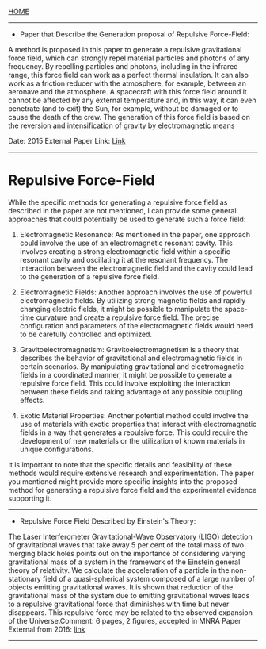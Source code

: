 [HOME](/README.md)  

----------------------

- Paper that Describe the Generation proposal of Repulsive Force-Field:

A method is proposed in this paper to generate a repulsive gravitational force field, which can strongly repel material particles and photons of any frequency. By repelling particles and photons, including in the infrared range, this force field can work as a perfect thermal insulation. It can also work as a friction reducer with the atmosphere, for example, between an aeronave and the atmosphere. A spacecraft with this force field around it cannot be affected by any external temperature and, in this way, it can even penetrate (and to exit) the Sun, for example, without be damaged or to cause the death of the crew. The generation of this force field is based on the reversion and intensification of gravity by electromagnetic means

Date: 2015
External Paper Link: [Link](https://citeseerx.ist.psu.edu/viewdoc/summary?doi=10.1.1.681.1931)  

------------------------

# Repulsive Force-Field  

While the specific methods for generating a repulsive force field as described in the paper are not mentioned, I can provide some general approaches that could potentially be used to generate such a force field:

1. Electromagnetic Resonance: As mentioned in the paper, one approach could involve the use of an electromagnetic resonant cavity. This involves creating a strong electromagnetic field within a specific resonant cavity and oscillating it at the resonant frequency. The interaction between the electromagnetic field and the cavity could lead to the generation of a repulsive force field.

2. Electromagnetic Fields: Another approach involves the use of powerful electromagnetic fields. By utilizing strong magnetic fields and rapidly changing electric fields, it might be possible to manipulate the space-time curvature and create a repulsive force field. The precise configuration and parameters of the electromagnetic fields would need to be carefully controlled and optimized.

3. Gravitoelectromagnetism: Gravitoelectromagnetism is a theory that describes the behavior of gravitational and electromagnetic fields in certain scenarios. By manipulating gravitational and electromagnetic fields in a coordinated manner, it might be possible to generate a repulsive force field. This could involve exploiting the interaction between these fields and taking advantage of any possible coupling effects.

4. Exotic Material Properties: Another potential method could involve the use of materials with exotic properties that interact with electromagnetic fields in a way that generates a repulsive force. This could require the development of new materials or the utilization of known materials in unique configurations.

It is important to note that the specific details and feasibility of these methods would require extensive research and experimentation. The paper you mentioned might provide more specific insights into the proposed method for generating a repulsive force field and the experimental evidence supporting it.

-------------------------

- Repulsive Force Field Described by Einstein's Theory:

The Laser Interferometer Gravitational-Wave Observatory (LIGO) detection of gravitational waves that take away 5 per cent of the total mass of two merging black holes points out on the importance of considering varying gravitational mass of a system in the framework of the Einstein general theory of relativity. We calculate the acceleration of a particle in the non-stationary field of a quasi-spherical system composed of a large number of objects emitting gravitational waves. It is shown that reduction of the gravitational mass of the system due to emitting gravitational waves leads to a repulsive gravitational force that diminishes with time but never disappears. This repulsive force may be related to the observed expansion of the Universe.Comment: 6 pages, 2 figures, accepted in MNRA
Paper External from 2016: [link](https://arxiv.org/abs/1608.01541)  

---------------------------

